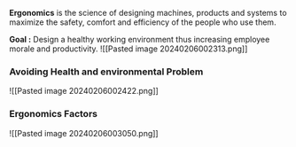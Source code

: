 **Ergonomics** is the science of designing machines, products and systems to maximize the safety, comfort and efficiency of the people who use them. 

**Goal :** Design a healthy working environment thus increasing employee morale and productivity. 
![[Pasted image 20240206002313.png]]

### Avoiding Health and environmental Problem
![[Pasted image 20240206002422.png]]
### Ergonomics Factors
![[Pasted image 20240206003050.png]]
